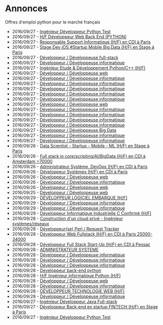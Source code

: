 # Annonces

Offres d'emploi python pour le marché français

* 2016/09/27 - [Ingénieur Développeur Python Test](http://www.pyjobs.fr/jobs/details/3573/ingenieur-developpeur-python-test "Ingénieur Développeur Python Test")
* 2016/09/27 - [H/F Développeur Web Back End (PYTHON)](http://www.pyjobs.fr/jobs/details/3581/h-f-developpeur-web-back-end-python "H/F Développeur Web Back End (PYTHON)")
* 2016/09/27 - [Responsable Support Informatique (H/F) en CDI à Paris](http://www.pyjobs.fr/jobs/details/3574/responsable-support-informatique-h-f-en-cdi-a-paris "Responsable Support Informatique (H/F) en CDI à Paris")
* 2016/09/27 - [Stage Dev iOS  #Startup Mobile Big Data (H/F) en Stage à Paris](http://www.pyjobs.fr/jobs/details/3571/stage-dev-ios-startup-mobile-big-data-h-f-en-stage-a-paris "Stage Dev iOS  #Startup Mobile Big Data (H/F) en Stage à Paris")
* 2016/09/27 - [Développeur / Développeuse full-stack](http://www.pyjobs.fr/jobs/details/3588/developpeur-developpeuse-full-stack "Développeur / Développeuse full-stack")
* 2016/09/27 - [Développeur / Développeuse informatique](http://www.pyjobs.fr/jobs/details/3585/developpeur-developpeuse-informatique "Développeur / Développeuse informatique")
* 2016/09/27 - [Ingénieur Etude & Développement Python/C++ (H/F)](http://www.pyjobs.fr/jobs/details/3578/ingenieur-etude-developpement-python-c-h-f "Ingénieur Etude & Développement Python/C++ (H/F)")
* 2016/09/27 - [Développeur / Développeuse web](http://www.pyjobs.fr/jobs/details/3583/developpeur-developpeuse-web "Développeur / Développeuse web")
* 2016/09/27 - [Développeur / Développeuse informatique](http://www.pyjobs.fr/jobs/details/3575/developpeur-developpeuse-informatique "Développeur / Développeuse informatique")
* 2016/09/27 - [Développeur / Développeuse informatique](http://www.pyjobs.fr/jobs/details/3580/developpeur-developpeuse-informatique "Développeur / Développeuse informatique")
* 2016/09/27 - [Développeur / Développeuse informatique](http://www.pyjobs.fr/jobs/details/3572/developpeur-developpeuse-informatique "Développeur / Développeuse informatique")
* 2016/09/27 - [Développeur / Développeuse informatique](http://www.pyjobs.fr/jobs/details/3569/developpeur-developpeuse-informatique "Développeur / Développeuse informatique")
* 2016/09/27 - [Développeur / Développeuse informatique](http://www.pyjobs.fr/jobs/details/3568/developpeur-developpeuse-informatique "Développeur / Développeuse informatique")
* 2016/09/27 - [Développeur / Développeuse web](http://www.pyjobs.fr/jobs/details/3570/developpeur-developpeuse-web "Développeur / Développeuse web")
* 2016/09/27 - [Développeur / Développeuse informatique](http://www.pyjobs.fr/jobs/details/3584/developpeur-developpeuse-informatique "Développeur / Développeuse informatique")
* 2016/09/27 - [Développeur / Développeuse informatique](http://www.pyjobs.fr/jobs/details/3579/developpeur-developpeuse-informatique "Développeur / Développeuse informatique")
* 2016/09/27 - [Développeur / Développeuse informatique](http://www.pyjobs.fr/jobs/details/3576/developpeur-developpeuse-informatique "Développeur / Développeuse informatique")
* 2016/09/27 - [Développeur / Développeuse informatique](http://www.pyjobs.fr/jobs/details/3567/developpeur-developpeuse-informatique "Développeur / Développeuse informatique")
* 2016/09/27 - [Développeur / Développeuse Big Data](http://www.pyjobs.fr/jobs/details/3587/developpeur-developpeuse-big-data "Développeur / Développeuse Big Data")
* 2016/09/27 - [Développeur / Développeuse informatique](http://www.pyjobs.fr/jobs/details/3589/developpeur-developpeuse-informatique "Développeur / Développeuse informatique")
* 2016/09/27 - [Développeur / Développeuse informatique](http://www.pyjobs.fr/jobs/details/3586/developpeur-developpeuse-informatique "Développeur / Développeuse informatique")
* 2016/09/26 - [Data Scientist - Startup - Mobile - ML (H/F) en Stage à Paris](http://www.pyjobs.fr/jobs/details/3566/data-scientist-startup-mobile-ml-h-f-en-stage-a-paris "Data Scientist - Startup - Mobile - ML (H/F) en Stage à Paris")
* 2016/09/26 - [Full stack in core/scripting/AI/BigData (H/F) en CDI à Amsterdam >70000](http://www.pyjobs.fr/jobs/details/3564/full-stack-in-core-scripting-ai-bigdata-h-f-en-cdi-a-amsterdam-70000 "Full stack in core/scripting/AI/BigData (H/F) en CDI à Amsterdam >70000")
* 2016/09/26 - [Administrateur Système, DevOps (H/F) en CDI à Paris](http://www.pyjobs.fr/jobs/details/3565/administrateur-systeme-devops-h-f-en-cdi-a-paris "Administrateur Système, DevOps (H/F) en CDI à Paris")
* 2016/09/26 - [Développeur Systèmes (H/F) en CDI à Paris](http://www.pyjobs.fr/jobs/details/3563/developpeur-systemes-h-f-en-cdi-a-paris "Développeur Systèmes (H/F) en CDI à Paris")
* 2016/09/26 - [Développeur / Développeuse web](http://www.pyjobs.fr/jobs/details/3561/developpeur-developpeuse-web "Développeur / Développeuse web")
* 2016/09/26 - [Développeur / Développeuse informatique](http://www.pyjobs.fr/jobs/details/3560/developpeur-developpeuse-informatique "Développeur / Développeuse informatique")
* 2016/09/26 - [Développeur / Développeuse web](http://www.pyjobs.fr/jobs/details/3562/developpeur-developpeuse-web "Développeur / Développeuse web")
* 2016/09/25 - [Développeur / Développeuse web](http://www.pyjobs.fr/jobs/details/3558/developpeur-developpeuse-web "Développeur / Développeuse web")
* 2016/09/29 - [DÉVELOPPEUR LOGICIEL EMBARQUE (H/F)](http://www.pyjobs.fr/jobs/details/3126/developpeur-logiciel-embarque-h-f "DÉVELOPPEUR LOGICIEL EMBARQUE (H/F)")
* 2016/09/29 - [Développeur / Développeuse informatique](http://www.pyjobs.fr/jobs/details/3124/developpeur-developpeuse-informatique "Développeur / Développeuse informatique")
* 2016/09/29 - [Développeur / Développeuse informatique](http://www.pyjobs.fr/jobs/details/3125/developpeur-developpeuse-informatique "Développeur / Développeuse informatique")
* 2016/09/29 - [Développeur Informatique Industrielle C Confirmé (H/F)](http://www.pyjobs.fr/jobs/details/3123/developpeur-informatique-industrielle-c-confirme-h-f "Développeur Informatique Industrielle C Confirmé (H/F)")
* 2016/09/28 - [Construction d'un cloud privé - Ingénieur systèmes/réseaux](http://www.pyjobs.fr/jobs/details/3119/construction-dun-cloud-prive-ingenieur-systemes-reseaux "Construction d'un cloud privé - Ingénieur systèmes/réseaux")
* 2016/09/28 - [Développeur(se) Perl / Request Tracker](http://www.pyjobs.fr/jobs/details/3117/developpeur-se-perl-request-tracker "Développeur(se) Perl / Request Tracker")
* 2016/09/28 - [Développeur Web Fullstack (H/F) en CDI à Paris 25000-34000](http://www.pyjobs.fr/jobs/details/3120/developpeur-web-fullstack-h-f-en-cdi-a-paris-25000-34000 "Développeur Web Fullstack (H/F) en CDI à Paris 25000-34000")
* 2016/09/28 - [Développeur Full Stack Start-Up (H/F) en CDI à Pessac](http://www.pyjobs.fr/jobs/details/3121/developpeur-full-stack-start-up-h-f-en-cdi-a-pessac "Développeur Full Stack Start-Up (H/F) en CDI à Pessac")
* 2016/09/28 - [ADMINISTRATEUR SYSTEME](http://www.pyjobs.fr/jobs/details/3110/administrateur-systeme "ADMINISTRATEUR SYSTEME")
* 2016/09/28 - [Développeur / Développeuse informatique](http://www.pyjobs.fr/jobs/details/3108/developpeur-developpeuse-informatique "Développeur / Développeuse informatique")
* 2016/09/28 - [Développeur / Développeuse informatique](http://www.pyjobs.fr/jobs/details/3116/developpeur-developpeuse-informatique "Développeur / Développeuse informatique")
* 2016/09/28 - [Développeur / Développeuse informatique](http://www.pyjobs.fr/jobs/details/3111/developpeur-developpeuse-informatique "Développeur / Développeuse informatique")
* 2016/09/28 - [Developpeur back-end python](http://www.pyjobs.fr/jobs/details/3109/developpeur-back-end-python "Developpeur back-end python")
* 2016/09/28 - [H/F Ingénieur informatique Python (H/F)](http://www.pyjobs.fr/jobs/details/3118/h-f-ingenieur-informatique-python-h-f "H/F Ingénieur informatique Python (H/F)")
* 2016/09/28 - [Développeur / Développeuse web](http://www.pyjobs.fr/jobs/details/3122/developpeur-developpeuse-web "Développeur / Développeuse web")
* 2016/09/28 - [Développeur / Développeuse informatique](http://www.pyjobs.fr/jobs/details/3115/developpeur-developpeuse-informatique "Développeur / Développeuse informatique")
* 2016/09/28 - [DÉVELOPPEUR TECHNOLOGIE WEB (H/F)](http://www.pyjobs.fr/jobs/details/3114/developpeur-technologie-web-h-f "DÉVELOPPEUR TECHNOLOGIE WEB (H/F)")
* 2016/09/28 - [Développeur / Développeuse informatique](http://www.pyjobs.fr/jobs/details/3113/developpeur-developpeuse-informatique "Développeur / Développeuse informatique")
* 2016/09/27 - [Ingénieur Développeur Java Full-stack](http://www.pyjobs.fr/jobs/details/3097/ingenieur-developpeur-java-full-stack "Ingénieur Développeur Java Full-stack")
* 2016/09/27 - [Développeur Back-end en startup FINTECH (H/F) en Stage à Paris](http://www.pyjobs.fr/jobs/details/3112/developpeur-back-end-en-startup-fintech-h-f-en-stage-a-paris "Développeur Back-end en startup FINTECH (H/F) en Stage à Paris")
* 2016/09/27 - [Ingénieur Développeur Python Test](http://www.pyjobs.fr/jobs/details/3092/ingenieur-developpeur-python-test "Ingénieur Développeur Python Test")

